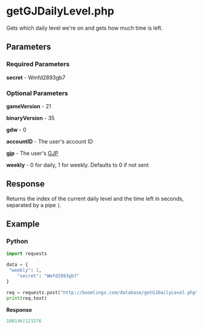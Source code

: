 # getGJDailyLevel.php

Gets which daily level we're on and gets how much time is left.

## Parameters

### Required Parameters

**secret** - Wmfd2893gb7

### Optional Parameters

**gameVersion** - 21

**binaryVersion** - 35

**gdw** - 0

**accountID** - The user's account ID

**gjp** - The user's [GJP](/topics/encryption/gjp.md)

**weekly** - 0 for daily, 1 for weekly. Defaults to 0 if not sent

## Response

Returns the index of the current daily level and the time left in seconds, separated by a pipe `|`.

## Example

<!-- tabs:start -->

### **Python**

```py
import requests

data = {
 "weekly": 1,
    "secret": "Wmfd2893gb7"
}

req = requests.post("http://boomlings.com/database/getGJDailyLevel.php", data=data)
print(req.text)
```

**Response**

```py
100146|121576
```

<!-- tabs:end -->